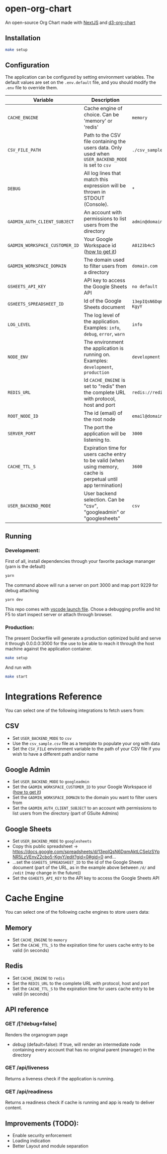 # open-org-chart

An open-source Org Chart made with [NextJS](https://nextjs.org/) and [d3-org-chart](https://www.npmjs.com/package/d3-org-chart)

## Installation

```sh
make setup
```

## Configuration

The application can be configured by setting environment variables. The default values are set on the `.env.default` file, and you should modify the `.env` file to override them.

| Variable                       | Description                                                                                                     | Default Value                                  |
| ------------------------------ | --------------------------------------------------------------------------------------------------------------- | ---------------------------------------------- |
| `CACHE_ENGINE`                 | Cache engine of choice. Can be 'memory' or 'redis'                                                              | `memory`                                       |
| `CSV_FILE_PATH`                | Path to the CSV file containing the users data. Only used when `USER_BACKEND_MODE` is set to `csv`              | `./csv_sample.csv`                             |
| `DEBUG`                        | All log lines that match this expression will be thrown in STDOUT (Console).                                    | `*`                                            |
| `GADMIN_AUTH_CLIENT_SUBJECT`   | An account with permissions to list users from the directory                                                    | `admin@domain.com`                             |
| `GADMIN_WORKSPACE_CUSTOMER_ID` | Your Google Workspace id ([how to get it](https://support.google.com/a/answer/10070793))                        | `A0123b4c5`                                    |
| `GADMIN_WORKSPACE_DOMAIN`      | The domain used to filter users from a directory                                                                | `domain.com`                                   |
| `GSHEETS_API_KEY`              | API key to access the Google Sheets API                                                                         | `no default`                                   |
| `GSHEETS_SPREADSHEET_ID`       | Id of the Google Sheets document                                                                                | `13epIQsN6DqmAktLCSeIzSYpNR5LzVEnvZ2cbo5-KgyY` |
| `LOG_LEVEL`                    | The log level of the application. Examples: `info`, `debug`, `error`, `warn`                                    | `info`                                         |
| `NODE_ENV`                     | The environment the application is running on. Examples: `development`, `production`                            | `development`                                  |
| `REDIS_URL`                    | Id `CACHE_ENGINE` is set to "redis" then the complete URL with protocol, host and port                          | `redis://redis:6379`                           |
| `ROOT_NODE_ID`                 | The id (email) of the root node                                                                                 | `email@domain.com`                             |
| `SERVER_PORT`                  | The port the application will be listening to.                                                                  | `3000`                                         |
| `CACHE_TTL_S`                  | Expiration time for users cache entry to be valid (when using memory, cache is perpetual until app termination) | `3600`                                         |
| `USER_BACKEND_MODE`            | User backend selection. Can be "csv", "googleadmin" or "googlesheets"                                           | `csv`                                          |

## Running

### Development:

First of all, install dependencies through your favorite package mananger (yarn is the default)

```sh
yarn
```

The command above will run a server on port 3000 and map port 9229 for debug attaching

```sh
yarn dev
```

This repo comes with [vscode launch file](.vscode/launch.json). Chose a debugging profile and hit F5 to start inspect server or attach through browser.

### Production:

The present Dockerfile will generate a production optimized build and serve it through 0.0.0.0:3000 for
the use to be able to reach it through the host machine against the application container.

```sh
make setup
```

And run with

```sh
make start
```

# Integrations Reference

You can select one of the following integrations to fetch users from:

## CSV

- Set `USER_BACKEND_MODE` to `csv`
- Use the `csv_sample.csv` file as a template to populate your org with data
- Set the `CSV_FILE` environment variable to the path of your CSV file if you wish to have a different path and/or name

## Google Admin

- Set `USER_BACKEND_MODE` to `googleadmin`
- Set the `GADMIN_WORKSPACE_CUSTOMER_ID` to your Google Workspace id ([how to get it](https://support.google.com/a/answer/10070793))
- Set the `GADMIN_WORKSPACE_DOMAIN` to the domain you want to filter users from
- Set the `GADMIN_AUTH_CLIENT_SUBJECT` to an account with permissions to list users from the directory (part of GSuite Admins)

## Google Sheets

- Set `USER_BACKEND_MODE` to `googlesheets`
- Copy this public spreadsheet -> https://docs.google.com/spreadsheets/d/13epIQsN6DqmAktLCSeIzSYpNR5LzVEnvZ2cbo5-KgyY/edit?gid=0#gid=0 and...
- ...set the `GSHEETS_SPREADSHEET_ID` to the id of the Google Sheets document (part of the URL, as in the example above between `/d/` and `/edit` (may change in the future))
- Set the `GSHEETS_API_KEY` to the API key to access the Google Sheets API

# Cache Engine

You can select one of the following cache engines to store users data:

## Memory

- Set `CACHE_ENGINE` to `memory`
- Set the `CACHE_TTL_S` to the expiration time for users cache entry to be valid (in seconds)

## Redis

- Set `CACHE_ENGINE` to `redis`
- Set the `REDIS_URL` to the complete URL with protocol, host and port
- Set the `CACHE_TTL_S` to the expiration time for users cache entry to be valid (in seconds)

## API reference

### GET /[?debug=false]

Renders the organogram page

- _debug_ (default=false): If true, will render an intermediate node containing every account that has no original parent (manager) in the directory

### GET /api/liveness

Returns a liveness check if the application is running.

### GET /api/readiness

Returns a readiness check if cache is running and app is ready to deliver content.

## Improvements (TODO):

- Enable security enforcement
- Loading indication
- Better Layout and module separation
